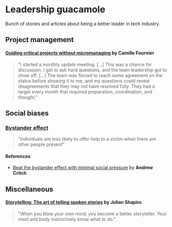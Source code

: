 # Leadership guacamole
Bunch of stories and articles about being a better leader in tech industry.

## Project management

#### [Guiding critical projects without micromanaging](https://skamille.medium.com/guiding-critical-projects-without-micromanaging-2391ba83f955) by **Camille Fournier**
> "I started a monthly update meeting. [...] This was a chance for discussion. I got to ask hard questions, and the team leadership got to show off. [...] The team was forced to reach some agreement on the status before showing it to me, and my questions could reveal disagreements that they may not have resolved fully. They had a target every month that required preparation, coordination, and thought."


## Social biases

### [Bystander effect](https://en.wikipedia.org/wiki/Bystander_effect)
> "individuals are less likely to offer help to a victim when there are other people present"
#### References
* [Beat the bystander effect with minimal social pressure](http://acritch.com/bystander-tactics/) by **Andrew Critch**


## Miscellaneous

#### [Storytelling: The art of telling spoken stories](https://www.julian.com/blog/storytelling) by **Julian Shapiro**
> "When you blow your own mind, you become a better storyteller. Your mind and body instinctively know what to do."
